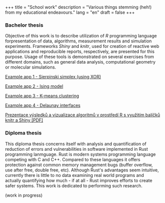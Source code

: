 +++
title = "School work"
description = "Various things stemming (heh!) from my educational endeavours."
lang = "en"
draft = false
+++

### Bachelor thesis

Objective of this work is to describe utilization of *R* programming language forpresentation of data, algorithms, measurement results and simulation experiments. Frameworks *Shiny* and *knitr*, used for creation of reactive web applications and reproducible reports, respectively, are presented for this purpose. Usage of these tools is demonstrated on several exercises from different domains, such as general data analysis, computational geometry or molecular simulations.

[Example app 1 - Sierpinski simplex (using XOR)](https://ctibor.shinyapps.io/Xorpinski/)

[Example app 2 - Ising model](https://ctibor.shinyapps.io/ising/)

[Example app 3 - K-means clustering](https://ctibor.shinyapps.io/kmeans/)

[Example app 4 - Delaunay interfaces](https://ctibor.shinyapps.io/delaunay/)

[Prezentace výsledků a vizualizace algoritmů v prostředí R s využitím balíčků knitr a Shiny [PDF]](bp.pdf)


### Diploma thesis

This diploma thesis concerns itself with analysis and quantification of reduction of errors and vulnerabilities in software implemented in Rust programming lanmguage. Rust is modern systems programming language competing with C and C++. Compared to these languages it offers protection against common memory management bugs (buffer overflow, use after free, double free, etc). Although Rust's advantages seem intuitive, currently there is little to no data examining real world programs and actually quantifying how much - if at all - Rust improves efforts to create safer systems. This work is dedicated to performing such research.

(work in progress)